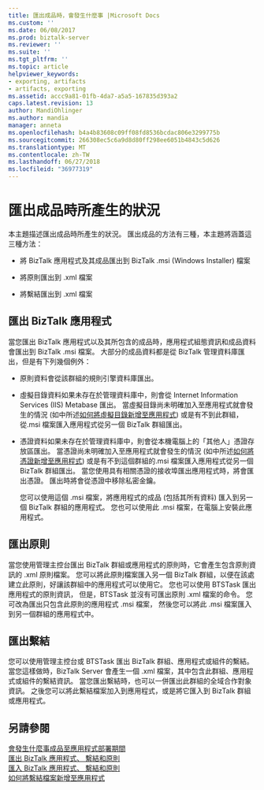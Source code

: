 ```yaml
---
title: 匯出成品時，會發生什麼事 |Microsoft Docs
ms.custom: ''
ms.date: 06/08/2017
ms.prod: biztalk-server
ms.reviewer: ''
ms.suite: ''
ms.tgt_pltfrm: ''
ms.topic: article
helpviewer_keywords:
- exporting, artifacts
- artifacts, exporting
ms.assetid: accc9a81-01fb-4da7-a5a5-167835d393a2
caps.latest.revision: 13
author: MandiOhlinger
ms.author: mandia
manager: anneta
ms.openlocfilehash: b4a4b83608c09ff08fd8536bcdac806e3299775b
ms.sourcegitcommit: 266308ec5c6a9d8d80ff298ee6051b4843c5d626
ms.translationtype: MT
ms.contentlocale: zh-TW
ms.lasthandoff: 06/27/2018
ms.locfileid: "36977319"
---
```

# <a name="what-happens-when-artifacts-are-exported"></a>匯出成品時所產生的狀況
本主題描述匯出成品時所產生的狀況。 匯出成品的方法有三種，本主題將涵蓋這三種方法：  
  
-   將 BizTalk 應用程式及其成品匯出到 BizTalk .msi (Windows Installer) 檔案  
  
-   將原則匯出到 .xml 檔案  
  
-   將繫結匯出到 .xml 檔案  
  
## <a name="exporting-a-biztalk-application"></a>匯出 BizTalk 應用程式  
 當您匯出 BizTalk 應用程式以及其所包含的成品時，應用程式組態資訊和成品資料會匯出到 BizTalk .msi 檔案。 大部分的成品資料都是從 BizTalk 管理資料庫匯出，但是有下列幾個例外：  
  
- 原則資料會從該群組的規則引擎資料庫匯出。  
  
- 虛擬目錄資料如果未存在於管理資料庫中，則會從 Internet Information Services (IIS) Metabase 匯出。 當虛擬目錄尚未明確加入至應用程式就會發生的情況 (如中所述[如何將虛擬目錄新增至應用程式](../core/how-to-add-a-virtual-directory-to-an-application.md)) 或是有不到此群組，從.msi 檔案匯入應用程式從另一個 BizTalk 群組匯出。  
  
- 憑證資料如果未存在於管理資料庫中，則會從本機電腦上的「其他人」憑證存放區匯出。 當憑證尚未明確加入至應用程式就會發生的情況 (如中所述[如何將憑證新增至應用程式](../core/how-to-add-a-certificate-to-an-application.md)) 或是有不到這個群組的.msi 檔案匯入應用程式從另一個 BizTalk 群組匯出。 當您使用具有相關憑證的接收埠匯出應用程式時，將會匯出憑證。 匯出時將會從憑證中移除私密金鑰。  
  
  您可以使用這個 .msi 檔案，將應用程式的成品 (包括其所有資料) 匯入到另一個 BizTalk 群組的應用程式。 您也可以使用此 .msi 檔案，在電腦上安裝此應用程式。  
  
## <a name="exporting-a-policy"></a>匯出原則  
 當您使用管理主控台匯出 BizTalk 群組或應用程式的原則時，它會產生包含原則資訊的 .xml 原則檔案。 您可以將此原則檔案匯入另一個 BizTalk 群組，以便在該處建立此原則，好讓該群組中的應用程式可以使用它。 您也可以使用 BTSTask 匯出應用程式的原則資訊， 但是，BTSTask 並沒有可匯出原則 .xml 檔案的命令。 您可改為匯出只包含此原則的應用程式 .msi 檔案， 然後您可以將此 .msi 檔案匯入到另一個群組的應用程式中。  
  
## <a name="exporting-bindings"></a>匯出繫結  
 您可以使用管理主控台或 BTSTask 匯出 BizTalk 群組、應用程式或組件的繫結。 當您這樣做時，BizTalk Server 會產生一個 .xml 檔案，其中包含此群組、應用程式或組件的繫結資訊。 當您匯出繫結時，也可以一併匯出此群組的全域合作對象資訊。 之後您可以將此繫結檔案加入到應用程式，或是將它匯入到 BizTalk 群組或應用程式。  
  
## <a name="see-also"></a>另請參閱  
 [會發生什麼事成品至應用程式部署期間](../core/what-happens-to-artifacts-during-application-deployment.md)   
 [匯出 BizTalk 應用程式、 繫結和原則](../core/exporting-biztalk-applications-bindings-and-policies.md)   
 [匯入 BizTalk 應用程式、 繫結和原則](../core/importing-biztalk-applications-bindings-and-policies.md)   
 [如何將繫結檔案新增至應用程式](../core/how-to-add-a-binding-file-to-an-application2.md)